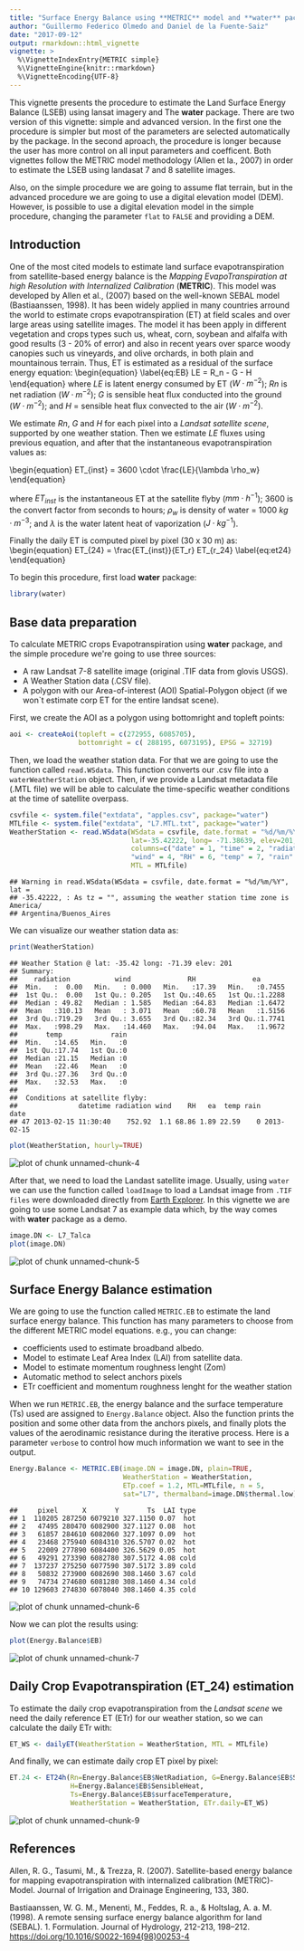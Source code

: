 ```yaml
---
title: "Surface Energy Balance using **METRIC** model and **water** package: 1. *simple procedure*"
author: "Guillermo Federico Olmedo and Daniel de la Fuente-Saiz"
date: "2017-09-12"
output: rmarkdown::html_vignette
vignette: >
  %\VignetteIndexEntry{METRIC simple}
  %\VignetteEngine{knitr::rmarkdown}
  %\VignetteEncoding{UTF-8}
---
```


This vignette presents the procedure to estimate the Land Surface Energy Balance (LSEB) using lansat imagery and The
**water** package. There are two version of this vignette: simple and advanced version. In the first one the procedure is simpler but most of the parameters are selected automatically by the package. In the second aproach, the procedure is longer because the user has more control on all input parameters and coefficent. Both vignettes follow the METRIC model methodology (Allen et la., 2007) in order to estimate the LSEB using landasat 7 and 8 satellite images. 

Also, on the simple procedure we are going to assume flat terrain, but in the advanced procedure we are going to use a digital elevation model (DEM). However, is possible to use a digital elevation model in the simple procedure, changing the parameter `flat` to `FALSE` and providing a DEM.

## Introduction

One of the most cited models to estimate land surface evapotranspiration from satellite-based energy balance is the *Mapping EvapoTranspiration at high Resolution with Internalized Calibration* (**METRIC**). This model was developed by Allen et al., (2007) based on the well-known SEBAL model (Bastiaanssen, 1998). It has been widely applied in many countries arround the world to estimate crops evapotranspiration (ET) at field scales and over large areas using satellite images. The model it has been apply in different vegetation and crops types such us, wheat, corn, soybean and alfalfa with good results (3 - 20% of error) and also in recent years over sparce woody canopies such us vineyards, and olive orchards, in both plain and mountainous terrain. Thus, ET is estimated as a residual of the surface energy equation:
\begin{equation}
\label{eq:EB}
LE = R_n - G - H
\end{equation}
where $LE$ is latent energy consumed by ET ($W \cdot m^{-2}$); $Rn$ is net radiation ($W \cdot m^{-2}$); $G$ is sensible heat flux conducted into the ground ($W \cdot m^{-2}$); and $H$ = sensible heat flux convected to the air ($W \cdot m^{-2}$).

We estimate $Rn$, $G$ and $H$ for each pixel into a *Landsat satellite scene*, supported by one weather station. Then we estimate $LE$ fluxes using previous equation, and after that the instantaneous evapotranspiration values as:

\begin{equation}
ET_{inst} = 3600 \cdot \frac{LE}{\lambda \rho_w}
\end{equation}

where $ET_{inst}$ is the instantaneous ET at the satellite flyby ($mm \cdot h^{-1}$); 3600 is the convert factor from seconds to hours; $\rho_w$ is density of water = 1000 $kg\cdot m^{-3}$; and $\lambda$ is the water latent heat of vaporization ($J\cdot kg^{-1}$).

Finally the daily ET is computed pixel by pixel (30 x 30 m) as:
\begin{equation}
ET_{24} = \frac{ET_{inst}}{ET_r} ET_{r\_24}
\label{eq:et24}
\end{equation}

To begin this procedure, first load **water** package: 


```r
library(water)
```

## Base data preparation

To calculate METRIC crops Evapotranspiration using **water** package, and the simple procedure we're going to use three sources:

- A raw Landsat 7-8 satellite image (original .TIF data from glovis USGS).
- A Weather Station data (.CSV file).
- A polygon with our Area-of-interest (AOI) Spatial-Polygon object (if we won`t estimate corp ET for the entire landsat scene).

First, we create the AOI as a polygon using bottomright and topleft points:

```r
aoi <- createAoi(topleft = c(272955, 6085705), 
                 bottomright = c( 288195, 6073195), EPSG = 32719)
```

Then, we load the weather station data. For that we are going to use the function called `read.WSdata`. This function converts our .csv file into a `waterWeatherStation` object. Then, if we provide a Landsat metadata file (.MTL file) we will be able to calculate the time-specific weather conditions at the time of satellite overpass.


```r
csvfile <- system.file("extdata", "apples.csv", package="water")
MTLfile <- system.file("extdata", "L7.MTL.txt", package="water")
WeatherStation <- read.WSdata(WSdata = csvfile, date.format = "%d/%m/%Y", 
                              lat=-35.42222, long= -71.38639, elev=201, height= 2.2,
                              columns=c("date" = 1, "time" = 2, "radiation" = 3,
                              "wind" = 4, "RH" = 6, "temp" = 7, "rain" = 8), 
                              MTL = MTLfile)
```

```
## Warning in read.WSdata(WSdata = csvfile, date.format = "%d/%m/%Y", lat =
## -35.42222, : As tz = "", assuming the weather station time zone is America/
## Argentina/Buenos_Aires
```

We can visualize our weather station data as: 

```r
print(WeatherStation)
```

```
## Weather Station @ lat: -35.42 long: -71.39 elev: 201 
## Summary:
##    radiation           wind              RH              ea        
##  Min.   :  0.00   Min.   : 0.000   Min.   :17.39   Min.   :0.7455  
##  1st Qu.:  0.00   1st Qu.: 0.205   1st Qu.:40.65   1st Qu.:1.2288  
##  Median : 49.82   Median : 1.585   Median :64.83   Median :1.6472  
##  Mean   :310.13   Mean   : 3.071   Mean   :60.78   Mean   :1.5156  
##  3rd Qu.:719.29   3rd Qu.: 3.655   3rd Qu.:82.34   3rd Qu.:1.7741  
##  Max.   :998.29   Max.   :14.460   Max.   :94.04   Max.   :1.9672  
##       temp            rain  
##  Min.   :14.65   Min.   :0  
##  1st Qu.:17.74   1st Qu.:0  
##  Median :21.15   Median :0  
##  Mean   :22.46   Mean   :0  
##  3rd Qu.:27.36   3rd Qu.:0  
##  Max.   :32.53   Max.   :0  
## 
##  Conditions at satellite flyby:
##               datetime radiation wind    RH   ea  temp rain       date
## 47 2013-02-15 11:30:40    752.92  1.1 68.86 1.89 22.59    0 2013-02-15
```

```r
plot(WeatherStation, hourly=TRUE)
```

![plot of chunk unnamed-chunk-4](figure/unnamed-chunk-4-1.png)


After that, we need to load the Landast satellite image. Usually, using `water` we can use the 
function called `loadImage` to load a Landsat image from `.TIF files` were downloaded directly
from [Earth Explorer](https://earthexplorer.usgs.gov/). In this vignette we are
going to use some Landsat 7 as example data which, by the way comes with **water** package as a demo.

```r
image.DN <- L7_Talca
plot(image.DN)
```

![plot of chunk unnamed-chunk-5](figure/unnamed-chunk-5-1.png)


## Surface Energy Balance estimation

We are going to use the function called `METRIC.EB` to estimate the land surface energy balance. This function has many parameters to choose from the different METRIC model equations. e.g., you can change:

- coefficients used to estimate broadband albedo.
- Model to estimate Leaf Area Index (LAI) from satellite data.
- Model to estimate momentum roughness lenght (Zom)
- Automatic method to select anchors pixels
- ETr coefficient and momentum roughness lenght for the weather station

When we run `METRIC.EB`, the energy balance and the surface temperature (Ts) used are assigned to `Energy.Balance` object. Also the function prints the position and some other data from the anchors pixels, and finally plots the values of the aerodinamic resistance during the iterative process. Here is a parameter `verbose` to control how much information we want to see in the output.


```r
Energy.Balance <- METRIC.EB(image.DN = image.DN, plain=TRUE, 
                            WeatherStation = WeatherStation, 
                            ETp.coef = 1.2, MTL=MTLfile, n = 5,
                            sat="L7", thermalband=image.DN$thermal.low)
```

```
##     pixel      X       Y       Ts  LAI type
## 1  110205 287250 6079210 327.1150 0.07  hot
## 2   47495 280470 6082900 327.1127 0.08  hot
## 3   61857 284610 6082060 327.1097 0.09  hot
## 4   23468 275940 6084310 326.5707 0.02  hot
## 5   22009 277890 6084400 326.5629 0.05  hot
## 6   49291 273390 6082780 307.5172 4.08 cold
## 7  137237 275250 6077590 307.5172 3.89 cold
## 8   50832 273900 6082690 308.1460 3.67 cold
## 9   74734 274680 6081280 308.1460 4.34 cold
## 10 129603 274830 6078040 308.1460 4.35 cold
```

![plot of chunk unnamed-chunk-6](figure/unnamed-chunk-6-1.png)

Now we can plot the results using:


```r
plot(Energy.Balance$EB)
```

![plot of chunk unnamed-chunk-7](figure/unnamed-chunk-7-1.png)

## Daily Crop Evapotranspiration (ET_24) estimation

To estimate the daily crop evapotranspiration from the *Landsat scene* we need the daily reference ET (ETr) for our weather station, so we can calculate the daily ETr with:


```r
ET_WS <- dailyET(WeatherStation = WeatherStation, MTL = MTLfile)
```

And finally, we can estimate daily crop ET pixel by pixel:


```r
ET.24 <- ET24h(Rn=Energy.Balance$EB$NetRadiation, G=Energy.Balance$EB$SoilHeat, 
               H=Energy.Balance$EB$SensibleHeat, 
               Ts=Energy.Balance$EB$surfaceTemperature, 
               WeatherStation = WeatherStation, ETr.daily=ET_WS)
```

![plot of chunk unnamed-chunk-9](figure/unnamed-chunk-9-1.png)

## References

Allen, R. G., Tasumi, M., & Trezza, R. (2007). Satellite-based energy balance for mapping evapotranspiration with internalized calibration (METRIC)-Model. Journal of Irrigation and Drainage Engineering, 133, 380.

Bastiaanssen, W. G. M., Menenti, M., Feddes, R. a., & Holtslag, A. a. M. (1998). A remote sensing surface energy balance algorithm for land (SEBAL). 1. Formulation. Journal of Hydrology, 212-213, 198–212. https://doi.org/10.1016/S0022-1694(98)00253-4
